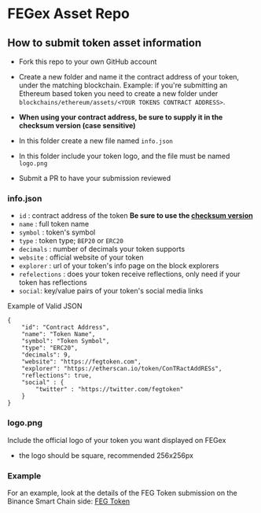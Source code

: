 # FEGex Asset Repo

## How to submit token asset information

- Fork this repo to your own GitHub account
- Create a new folder and name it the contract address of your token, under the matching blockchain. Example: if you're submitting an Ethereum based token you need to create a new folder under `blockchains/ethereum/assets/<YOUR TOKENS CONTRACT ADDRESS>`. 
- **When using your contract address, be sure to supply it in the checksum version (case sensitive)**


- In this folder create a new file named `info.json`

- In this folder include your token logo, and the file must be named `logo.png`
- Submit a PR to have your submission reviewed

### info.json

- `id` : contract address of the token **Be sure to use the [checksum version](https://store.chipkin.com/articles/blockchain-checksums-and-hashes-the-roots-of-blockchains-#_Toc497809178)**
- `name` : full token name
- `symbol` : token's symbol
- `type` : token type; `BEP20` or `ERC20`
- `decimals` : number of decimals your token supports
- `website` : official website of your token
- `explorer` : url of your token's info page on the block explorers
- `refelections` : does your token receive reflections, only need if your token has reflections
- `social`: key/value pairs of your token's social media links

Example of Valid JSON

```
{
    "id": "Contract Address",
    "name": "Token Name",
    "symbol": "Token Symbol",
    "type": "ERC20",
    "decimals": 9,
    "website": "https://fegtoken.com",
    "explorer": "https://etherscan.io/token/ConTRactAddRESs", 
    "reflections": true,
    "social" : {
        "twitter" : "https://twitter.com/fegtoken"
    }
}
 ```

### logo.png

Include the official logo of your token you want displayed on FEGex

- the logo should be square, recommended 256x256px 

### Example

For an example, look at the details of the FEG Token submission on the Binance Smart Chain side: [FEG Token](https://github.com/fegexchange/assets/tree/main/blockchains/smartchain/assets/0xacFC95585D80Ab62f67A14C566C1b7a49Fe91167)

